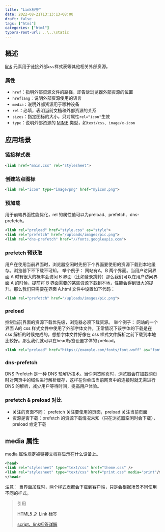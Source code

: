 ```yaml
---
title: "Link标签"
date: 2022-08-21T13:13:13+08:00
draft: false
tags: ["html"]
categories: ["html"]
typora-root-url: ..\..\static
---
```


## 概述

[link](https://link.juejin.cn/?target=https%3A%2F%2Fdeveloper.mozilla.org%2Fzh-CN%2Fdocs%2FWeb%2FHTML%2FElement%2Flink) 元素用于链接外部`css`样式表等其他相关外部资源。

### 属性

- `href`：指明外部资源文件的路径，即告诉浏览器外部资源的位置
- `hreflang`：说明外部资源使用的语言
- `media`：说明外部资源用于哪种设备
- `rel`：必填，表明当前文档和外部资源的关系
- `sizes`：指定图标的大小，只对属性`rel="icon"`生效
- `type`：说明外部资源的 [MIME](https://link.juejin.cn/?target=https%3A%2F%2Fdeveloper.mozilla.org%2Fzh-CN%2Fdocs%2FWeb%2FHTTP%2FBasics_of_HTTP%2FMIME_types) 类型，如`text/css`、`image/x-icon`

## 应用场景

### 链接样式表 

```xml
<link href="main.css" rel="stylesheet">
```



### 创建站点图标

```xml
<link rel="icon" type="image/png" href="myicon.png">
```



### 预加载

用于前端界面性能优化，rel 的属性值可以为preload、prefetch、dns-prefetch。

```xml
<link rel="preload" href="style.css" as="style">
<link rel="prefetch" href="/uploads/images/pic.png">
<link rel="dns-prefetch" href="//fonts.googleapis.com">
```



### prefetch 预获取

用户在使用当前界面时，浏览器空闲时先把下个界面要使用的资源下载到本地缓存。浏览器下不下载不可知。
举个例子： 网站有A，B 两个界面。当用户访问界面 A 时有很大的概率会访问 B 界面（比如登录跳转）那么我们可以在用户访问界面 A 的时候，提前将 B 界面需要的某些资源下载到本地，性能会得到很大的提升。那么我们只需要在界面 A.html 文件中设置如下代码：

```xml
<link rel="prefetch" href="/uploads/images/pic.png">
```



### preload 

控制当前界面的资源下载优先级，浏览器必须下载资源。
举个例子： 网站的一个界面 A的 css 样式文件中使用了外部字体文件，正常情况下该字体的下载是在 css 解析的时候完成的。想想字体文件好像在 css 样式文件解析之前下载到本地比较好。那么我们就可以在head标签设置字体的 preload。

```xml
<link rel="preload" href="https://example.com/fonts/font.woff" as="font">
```



### dns-prefetch

DNS Prefetch 是一种 DNS 预解析技术。当你浏览网页时，浏览器会在加载网页时对网页中的域名进行解析缓存，这样在你单击当前网页中的连接时就无需进行 DNS 的解析，减少用户等待时间，提高用户体验。



### prefetch & preload 对比

- 关注的页面不同： prefetch 关注要使用的页面，preload 关注当前页面
- 资源是否下载：prefetch 的资源下载情况未知（只在浏览器空闲时会下载），preload 肯定下载



## media 属性

media 属性规定被链接文档将显示在什么设备上。

```xml
<head>
<link rel="stylesheet" type="text/css" href="theme.css" />
<link rel="stylesheet" type="text/css" href="print.css" media="print"/>
</head>
```

注意： 当界面加载时，两个样式表都会下载到客户端，只是会根据场景不同使用不同的样式。



> 引用
>
> [HTML5 之 Link 标签](https://juejin.cn/post/6971640926389141518)
>
> [script、link标签详解](https://juejin.cn/post/6844903746023997448)